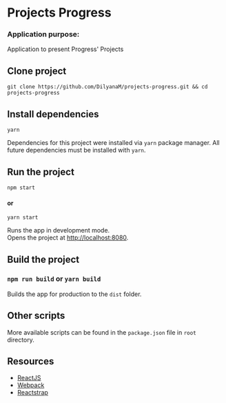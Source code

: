 # Projects Progress

### Application purpose:
Application to present Progress' Projects

## Clone project

```
git clone https://github.com/DilyanaM/projects-progress.git && cd projects-progress
```

## Install dependencies

```
yarn
```

Dependencies for this project were installed via `yarn` package manager. All future dependencies must be installed with `yarn`.

## Run the project

```
npm start
```
#### or
```
yarn start
```

Runs the app in development mode.<br>
Opens the project at [http://localhost:8080](http://localhost:8080).

## Build the project

### `npm run build` or `yarn build`

Builds the app for production to the `dist` folder.<br>

## Other scripts

More available scripts can be found in the `package.json` file in `root` directory.

## Resources

- [ReactJS](https://reactjs.org/)
- [Webpack](https://webpack.js.org/)
- [Reactstrap](https://reactstrap.github.io/)

